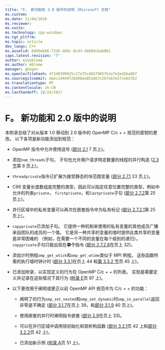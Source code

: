 ```yaml
---
title: "F。 新功能和 2.0 版中的说明 |Microsoft 文档"
ms.custom: 
ms.date: 11/04/2016
ms.reviewer: 
ms.suite: 
ms.technology: cpp-windows
ms.tgt_pltfrm: 
ms.topic: article
dev_langs: C++
ms.assetid: 0d4beb66-f2d5-468c-8cd3-4b00dcbab061
caps.latest.revision: "7"
author: mikeblome
ms.author: mblome
manager: ghogen
ms.openlocfilehash: 4f2d0399925c27e75c465f905f52e7e2ed2ba86f
ms.sourcegitcommit: ebec1d449f2bd98aa851667c2bfeb7e27ce657b2
ms.translationtype: MT
ms.contentlocale: zh-CN
ms.lasthandoff: 10/24/2017
---
```

# <a name="f-new-features-and-clarifications-in-version-20"></a>F。 新功能和 2.0 版中的说明
本附录总结了对从版本 1.0 移动到 2.0 版中的 OpenMP C/c + + 规范的密钥的更改。 以下各项是新功能添加到规范：  
  
-   OpenMP 指令中允许使用逗号 ([部分 2.1](../../parallel/openmp/2-1-directive-format.md) 7 页上)。  
  
-   添加`num_threads`子句。 子句也允许用户请求特定数量的线程的并行构造 ([2.3 节](../../parallel/openmp/2-3-parallel-construct.md)第 8 页上)。  
  
-   `threadprivate`指令已扩展为接受静态的块范围变量 ([部分 2.7.1](../../parallel/openmp/2-7-1-threadprivate-directive.md) 23 页上)。  
  
-   C99 变量长度数组是完整的类型，因此可以指定任意位置完整的类型，例如中允许的列表`private`， `firstprivate`，和`lastprivate`子句 ([部分 2.7.2](../../parallel/openmp/2-7-2-data-sharing-attribute-clauses.md)第 25 页上)。  
  
-   并行区域中的私有变量可以再次在嵌套指令中为私有标记 ([部分 2.7.2.1](../../parallel/openmp/2-7-2-1-private.md)第 25 页上)。  
  
-   `copyprivate`已添加子句。 它提供一种机制来使用的私有变量的其他成员广播来自团队的成员的一个值。 它是另一种共享的变量的值时提供此类共享的变量是非常困难的 （例如，在需要一个不同的变量在每个级别的递归）。 `copyprivate`子句只能出现在**单个**指令 ([部分 2.7.2.8](../../parallel/openmp/2-7-2-8-copyprivate.md)在页上 32)。  
  
-   添加计时例程`omp_get_wtick`和`omp_get_wtime`类似于 MPI 例程。 这些函数所需的执行墙时钟计时 ([部分 3.3.1](../../parallel/openmp/3-3-1-omp-get-wtime-function.md)在页上 44 和[第 3.3.2 节](../../parallel/openmp/3-3-2-omp-get-wtick-function.md)页 45 上)。  
  
-   已添加附录，以实现定义的行为在 OpenMP C/c + + 的列表。 实现是需要定义并记录在这些情况下其行为 ([附录 E](../../parallel/openmp/e-implementation-defined-behaviors-in-openmp-c-cpp.md)页 97 上)。  
  
-   以下更改用于阐明或更正以前 OpenMP API 规范中为 C/c + + 的功能：  
  
    -   阐明了的行为`omp_set_nested`和`omp_set_dynamic`时`omp_in_parallel`返回非零是不确定 ([部分 3.1.7](../../parallel/openmp/3-1-7-omp-set-dynamic-function.md)在页上 39，和[部分 3.1.9](../../parallel/openmp/3-1-9-omp-set-nested-function.md) 40 页上)。  
  
    -   使用嵌套的并行时阐明指令嵌套 ([部分 2.9](../../parallel/openmp/2-9-directive-nesting.md)在页上 33)。  
  
    -   可以在并行区域中调用锁初始化和锁析构函数 ([部分 3.2.1](../../parallel/openmp/3-2-1-omp-init-lock-and-omp-init-nest-lock-functions.md)页 42 上和[部分 3.2.2](../../parallel/openmp/3-2-2-omp-destroy-lock-and-omp-destroy-nest-lock-functions.md)页 42 上)。  
  
    -   已添加新示例 ([附录 A](../../parallel/openmp/a-examples.md)页 51 上)。